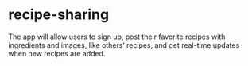 # recipe-sharing
The app will allow users to sign up, post their favorite recipes with ingredients and images, like others’ recipes, and get real-time updates when new recipes are added.
